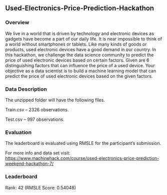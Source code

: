 ## Used-Electronics-Price-Prediction-Hackathon

### Overview

We live in a world that is driven by technology and electronic devices as gadgets have become a part of our daily life. It is near impossible to think of a world without smartphones or tablets. Like many kinds of goods or products, used electronic devices have a good demand in our country. In this hackathon, we challenge the data science community to predict the price of used electronic devices based on certain factors. Given are 6 distinguishing factors that can influence the price of a used device. Your objective as a data scientist is to build a machine learning model that can predict the price of used electronic devices based on the given factors. 


### Data Description

The unzipped folder will have the following files.

Train.csv – 2326 observations.

Test.csv – 997 observations.

### Evaluation

The leaderboard is evaluated using RMSLE for the participant’s submission.

For more info and data set visit: https://www.machinehack.com/course/used-electronics-price-prediction-weekend-hackathon-7/

### Leaderboard 
Rank: 42 (RMSLE Score: 0.54048)
